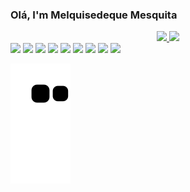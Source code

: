 ### Olá, I'm Melquisedeque Mesquita

<div align="center">
  <a href="https://github.com/MelquisedequeMesquita">
  <img height="180em" src="https://github-readme-stats.vercel.app/api?username=MelquisedequeMesquita&show_icons=true&theme=radical&include_all_commits=true&count_private=true"/>
  <img height="180em" src="https://github-readme-stats.vercel.app/api/top-langs/?username=MelquisedequeMesquita&layout=compact&langs_count=7&theme=radical"/>
</div>


<div> 
    <a href="https://t.me/BeetsTipsMelqui" target="_blank"><img src="https://img.shields.io/badge/Telegram-2CA5E0?style=for-the-badge&logo=telegram&logoColor=white" target="_blank"></a>
    <a href="mailto:contatomelquisedequemesquita@gmail.com" target="_blank"><img src="https://img.shields.io/badge/Gmail-D14836?style=for-the-badge&logo=gmail&logoColor=white" target="_blank"></a>
    <a href="https://discord.gg/mrQUFABn" target="_blank"><img src="https://img.shields.io/badge/Discord-7289DA?style=for-the-badge&logo=discord&logoColor=white" target="_blank"></a>
    <a href="https://www.facebook.com/profile.php?id=100079151390119" target="_blank"><img src="https://img.shields.io/badge/Facebook-1877F2?style=for-the-badge&logo=facebook&logoColor=white" target="_blank"></a>
    <a href="https://www.instagram.com/invites/contact/?i=vqst0sdkause&utm_content=o5uvxw4" target="_blank"><img src="https://img.shields.io/badge/Instagram-E4405F?style=for-the-badge&logo=instagram&logoColor=white" target="_blank"></a>
    <a href="https://twitter.com/_MelquisedequeM?t=t09S8LmRSuTUXoTjfnrS5A&s=09" target="_blank"><img src="https://img.shields.io/badge/Twitter-1DA1F2?style=for-the-badge&logo=twitter&logoColor=white" target="_blank"></a>
    <a href="https://www.linkedin.com/in/melquisedeque-mesquita-1b9a23204" target="_blank"><img src="https://img.shields.io/badge/LinkedIn-0077B5?style=for-the-badge&logo=linkedin&logoColor=white" target="_blank"></a>
    <a href="https://vm.tiktok.com/ZML5MCVEt/" target="_blank"><img src="https://img.shields.io/badge/TikTok-000000?style=for-the-badge&logo=tiktok&logoColor=white" target="_blank"></a>
    <a href="" target="_blank"><img src="https://img.shields.io/badge/Bitcoin-000000?style=for-the-badge&logo=bitcoin&logoColor=white" target="_blank"></a>  

   ![Snake animation](https://github.com/MelquisedequeMesquita/MelquisedequeMesquita/blob/output/github-contribution-grid-snake.svg)
   
</div>
   

